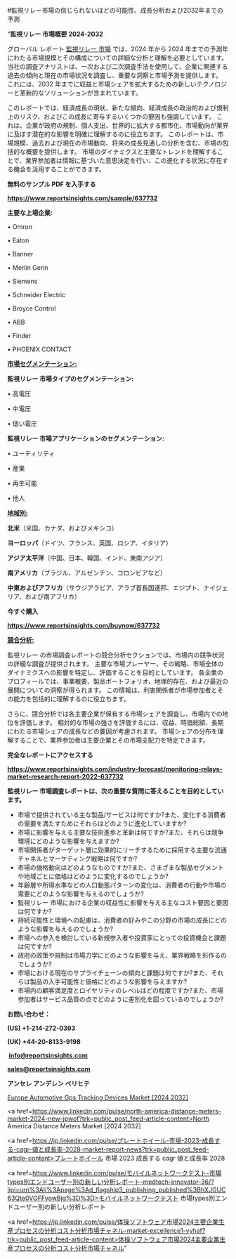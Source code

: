 #監視リレー市場の信じられないほどの可能性、成長分析および2032年までの予測

"<strong>監視リレー 市場概要 2024-2032</strong>

グローバル レポート <a href=https://www.reportsinsights.com/sample/637732>監視リレー 市場</a> では、2024 年から 2024 年までの予測年にわたる市場規模とその構成についての詳細な分析と理解を必要としています。 当社の調査アナリストは、一次および二次調査手法を使用して、企業に関連する過去の傾向と現在の市場状況を調査し、重要な洞察と市場予測を提供します。 これには、2032 年までに収益と市場シェアを拡大​​するための新しいテクノロジーと革新的なソリューションが含まれています。

このレポートでは、経済成長の現状、新たな傾向、経済成長の政治的および規制上のリスク、およびこの成長に寄与するいくつかの要因も強調しています。 これは、企業が政府の規制、個人支出、世界的に拡大する都市化、市場動向が業界に及ぼす潜在的な影響を明確に理解するのに役立ちます。 このレポートは、市場規模、過去および現在の市場動向、将来の成長見通しの分析を含む、市場の包括的な概要を提供します。 市場のダイナミクスと主要なトレンドを理解することで、業界参加者は情報に基づいた意思決定を行い、この進化する状況に存在する機会を活用することができます。

<strong><b>無料のサンプル PDF を入手する</b></strong>

<a href=https://www.reportsinsights.com/sample/637732><strong><u>https://www.reportsinsights.com/sample/637732</u></strong></a>

<strong>主要な上場企業:</strong>

• Omron

• Eaton

• Banner

• Merlin Gerin

• Siemens

• Schneider Electric

• Broyce Control

• ABB

• Finder

• PHOENIX CONTACT

<strong><u>市場セグメンテーション</u></strong><strong><u>:</u></strong>

<strong>監視リレー 市場タイプのセグメンテーション:</strong>

• 高電圧

• 中電圧

• 低い電圧

<strong>監視リレー 市場アプリケーションのセグメンテーション:</strong>

• ユーティリティ

• 産業

• 再生可能

• 他人

<strong><u>地域別</u></strong><strong><u>:</u></strong>

<strong>北米</strong>（米国、カナダ、およびメキシコ）

<strong>ヨーロッパ</strong>（ドイツ、フランス、英国、ロシア、イタリア）

<strong>アジア太平洋</strong>（中国、日本、韓国、インド、東南アジア）

<strong>南アメリカ</strong>（ブラジル、アルゼンチン、コロンビアなど）

<strong>中東およびアフリカ</strong>（サウジアラビア、アラブ首長国連邦、エジプト、ナイジェリア、および南アフリカ）

<strong>今すぐ購入</strong>

<a href=https://www.reportsinsights.com/buynow/637732><strong><u>https://www.reportsinsights.com/buynow/637732</u></strong></a>

<strong><u>競合分析:</u></strong>

監視リレー の市場調査レポートの競合分析セクションでは、市場内の競争状況の詳細な調査が提供されます。 主要な市場プレーヤー、その戦略、市場全体のダイナミクスへの影響を特定し、評価することを目的としています。 各企業のプロフィールでは、事業概要、製品ポートフォリオ、地理的存在、および最近の展開についての洞察が得られます。 この情報は、利害関係者が市場参加者とその能力を包括的に理解するのに役立ちます。

さらに、競合分析では各主要企業が保有する市場シェアを調査し、市場内での地位を評価します。 相対的な市場の強さを評価するには、収益、時価総額、長期にわたる市場シェアの成長などの要因が考慮されます。 市場シェアの分布を理解することで、業界参加者は主要企業とその市場支配力を特定できます。

<strong>完全なレポートにアクセスする</strong>

<a href=https://www.reportsinsights.com/industry-forecast/monitoring-relays-market-research-report-2022-637732><strong><u><b>https://www.reportsinsights.com/industry-forecast/monitoring-relays-market-research-report-2022-637732</b></u></strong></a>

<strong><b>監視リレー 市場調査レポートは、次の重要な質問に答えることを目的としています。</b></strong>
<ul>
  <li>市場で提供されている主な製品/サービスは何ですか?また、変化する消費者の需要を満たすためにそれらはどのように進化していますか?</li>
  <li>市場に影響を与える主要な技術進歩と革新は何ですか?また、それらは競争環境にどのような影響を与えますか?</li>
  <li>市場関係者がターゲット層に効果的にリーチするために採用する主要な流通チャネルとマーケティング戦略は何ですか?</li>
  <li>市場の価格動向はどのようなものですか?また、さまざまな製品セグメントや地域ごとに価格はどのように変化するのでしょうか?</li>
  <li>年齢層や所得水準などの人口動態パターンの変化は、消費者の行動や市場の需要にどのような影響を与えるのでしょうか?</li>
  <li>監視リレー 市場における企業の収益性に影響を与える主なコスト要因と要因は何ですか?</li>
  <li>持続可能性と環境への配慮は、消費者の好みやこの分野の市場の成長にどのような影響を与えるのでしょうか?</li>
  <li>市場への参入を検討している新規参入者や投資家にとっての投資機会と課題は何ですか?</li>
  <li>政府の政策や規制は市場力学にどのような影響を与え、業界戦略を形作るのでしょうか?</li>
  <li>市場における現在のサプライチェーンの傾向と課題は何ですか?また、それらは製品の入手可能性と価格にどのような影響を与えますか?</li>
  <li>市場内の顧客満足度とロイヤリティのレベルはどの程度ですか?また、市場参加者はサービス品質の点でどのように差別化を図っているのでしょうか?</li>
</ul>
<strong>お問い合わせ：</strong>

<strong>(US) +1-214-272-0393</strong>

<strong>(UK) +44-20-8133-9198</strong>

<strong> </strong><a href=info@reportsinsights.com><strong><u>info@reportsinsights.com</u></strong></a>

<a href=sales@reportsinsights.com><strong><u>sales@reportsinsights.com</u></strong></a>

<strong>アンセレ アンデレン ベリヒテ</strong>

<a href=https://www.linkedin.com/pulse/europe-automotive-gps-tracking-devices-market-yfivc/>Europe Automotive Gps Tracking Devices Market [2024 2032]</a>

<a href=https://www.linkedin.com/pulse/north-america-distance-meters-market-2024-new-jpwof?trk=public_post_feed-article-content>North America Distance Meters Market [2024 2032]</a>

<a href=https://jp.linkedin.com/pulse/プレートホイール-市場-2023-成長する-cagr-値と成長率-2028-market-report-news?trk=public_post_feed-article-content>プレートホイール 市場 2023 成長する cagr 値と成長率 2028</a>

<a href=https://www.linkedin.com/pulse/モバイルネットワークテスト-市場types別エンドユーザー別の新しい分析レポート-medtech-innovator-36/?lipi=urn%3Ali%3Apage%3Ad_flagship3_publishing_published%3BhXJGUC63Qte0VOFFyowBjg%3D%3D>モバイルネットワークテスト 市場types別エンドユーザー別の新しい分析レポート</a>

<a href=https://jp.linkedin.com/pulse/体操ソフトウェア市場2024主要企業生産プロセスの分析コスト分析市場チャネル-market-excellence1-vyhaf?trk=public_post_feed-article-content>体操ソフトウェア市場2024主要企業生産プロセスの分析コスト分析市場チャネル</a>"
